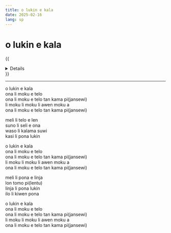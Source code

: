 ```yaml
---
title: o lukin e kala
date: 2025-02-16
lang: sp
---
```


# o lukin e kala

{{<details title="sona namako">}}
_tenpo pana la_ suno nanpa luka-luka luka-wan lon mun nanpa tu lon sike nanpa owe mute2 wan  
_kon lipu la_ mi toki+pona e [kalama musi [LOS PECES EN EL RIO]](https://www.youtube.com/watch?v=3oxdXV7eA3Q) tan toki [en pan,,, jo,,]
{{</details>}}

---

o lukin e kala  
ona li moku e telo  
ona li moku e telo tan kama pi(jansewi)  
li moku li moku li awen moku a  
ona li moku e telo tan kama pi(jansewi)  

meli li telo e len  
suno li seli e ona  
waso li kalama suwi  
kasi li pona lukin  

o lukin e kala  
ona li moku e telo  
ona li moku e telo tan kama pi(jansewi)  
li moku li moku li awen moku a  
ona li moku e telo tan kama pi(jansewi)  

meli li pona e linja  
lon tomo pi(lentu)  
linja li pona lukin  
ilo li kiwen pona  

o lukin e kala  
ona li moku e telo  
ona li moku e telo tan kama pi(jansewi)  
li moku li moku li awen moku a  
ona li moku e telo tan kama pi(jansewi)  

